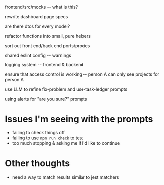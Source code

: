 frontend/src/mocks -- what is this?

rewrite dashboard page specs

are there dtos for every model?

refactor functions into small, pure helpers

sort out front end/back end ports/proxies

shared eslint config -- warnings

logging system -- frontend & backend

ensure that access control is working -- person A can only see projects for person A

use LLM to refine fix-problem and use-task-ledger prompts

using alerts for "are you sure?" prompts

# Issues I'm seeing with the prompts
- failing to check things off
- failing to use `npm run check` to test
- too much stopping & asking me if I'd like to continue

# Other thoughts
- need a way to match results similar to jest matchers
